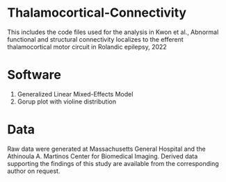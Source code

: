 # Thalamocortical-Connectivity
This includes the code files used for the analysis in Kwon et al., Abnormal functional and structural connectivity localizes to the efferent thalamocortical motor circuit in Rolandic epilepsy, 2022

# Software
1. Generalized Linear Mixed-Effects Model
2. Gorup plot with violine distribution


# Data
Raw data were generated at Massachusetts General Hospital and the Athinoula A. Martinos Center for Biomedical Imaging. Derived data supporting the findings of this study are available from the corresponding author on request.
